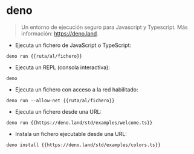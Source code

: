 # deno

> Un entorno de ejecución seguro para Javascript y Typescript.
> Más información: <https://deno.land>.

- Ejecuta un fichero de JavaScript o TypeScript:

`deno run {{ruta/al/fichero}}`

- Ejecuta un REPL (consola interactiva):

`deno`

- Ejecuta un fichero con acceso a la red habilitado:

`deno run --allow-net {{ruta/al/fichero}}`

- Ejecuta un fichero desde una URL:

`deno run {{https://deno.land/std/examples/welcome.ts}}`

- Instala un fichero ejecutable desde una URL:

`deno install {{https://deno.land/std/examples/colors.ts}}`
